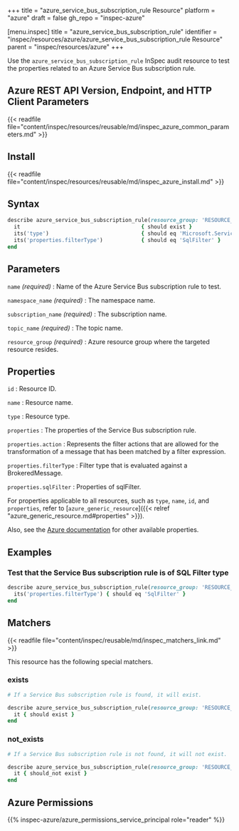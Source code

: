+++
title = "azure_service_bus_subscription_rule Resource"
platform = "azure"
draft = false
gh_repo = "inspec-azure"

[menu.inspec]
title = "azure_service_bus_subscription_rule"
identifier = "inspec/resources/azure/azure_service_bus_subscription_rule Resource"
parent = "inspec/resources/azure"
+++

Use the `azure_service_bus_subscription_rule` InSpec audit resource to test the properties related to an Azure Service Bus subscription rule.

## Azure REST API Version, Endpoint, and HTTP Client Parameters

{{< readfile file="content/inspec/resources/reusable/md/inspec_azure_common_parameters.md" >}}

## Install

{{< readfile file="content/inspec/resources/reusable/md/inspec_azure_install.md" >}}

## Syntax

```ruby
describe azure_service_bus_subscription_rule(resource_group: 'RESOURCE_GROUP', namespace_name: 'NAMESPACE_NAME', subscription_name: "SUBSCRIPTION_NAME", topic_name: 'TOPIC_NAME', name: 'SUBSCRIPTION_RULE_NAME') do
  it                                      { should exist }
  its('type')                             { should eq 'Microsoft.ServiceBus/Namespaces/Topics/Subscriptions/Rules' }
  its('properties.filterType')            { should eq 'SqlFilter' }
end
```

## Parameters

`name` _(required)_
: Name of the Azure Service Bus subscription rule to test.

`namespace_name` _(required)_
: The namespace name.

`subscription_name` _(required)_
: The subscription name.

`topic_name` _(required)_
: The topic name.

`resource_group` _(required)_
: Azure resource group where the targeted resource resides.

## Properties

`id`
: Resource ID.

`name`
: Resource name.

`type`
: Resource type.

`properties`
: The properties of the Service Bus subscription rule.

`properties.action`
: Represents the filter actions that are allowed for the transformation of a message that has been matched by a filter expression.

`properties.filterType`
: Filter type that is evaluated against a BrokeredMessage.

`properties.sqlFilter`
: Properties of sqlFilter.

For properties applicable to all resources, such as `type`, `name`, `id`, and `properties`, refer to [`azure_generic_resource`]({{< relref "azure_generic_resource.md#properties" >}}).

Also, see the [Azure documentation](https://docs.microsoft.com/en-us/rest/api/servicebus/stable/rules/get) for other available properties.

## Examples

### Test that the Service Bus subscription rule is of SQL Filter type

```ruby
describe azure_service_bus_subscription_rule(resource_group: 'RESOURCE_GROUP', namespace_name: 'NAMESPACE_NAME', subscription_name: "SUBSCRIPTION_NAME", topic_name: 'TOPIC_NAME', name: 'SUBSCRIPTION_RULE_NAME') do
  its('properties.filterType') { should eq 'SqlFilter' }
end
```

## Matchers

{{< readfile file="content/inspec/reusable/md/inspec_matchers_link.md" >}}

This resource has the following special matchers.

### exists

```ruby
# If a Service Bus subscription rule is found, it will exist.

describe azure_service_bus_subscription_rule(resource_group: 'RESOURCE_GROUP', namespace_name: 'NAMESPACE_NAME', subscription_name: "SUBSCRIPTION_NAME", topic_name: 'TOPIC_NAME', name: 'SUBSCRIPTION_RULE_NAME') do
  it { should exist }
end
```

### not_exists

```ruby
# If a Service Bus subscription rule is not found, it will not exist.

describe azure_service_bus_subscription_rule(resource_group: 'RESOURCE_GROUP', namespace_name: 'NAMESPACE_NAME', subscription_name: "SUBSCRIPTION_NAME", topic_name: 'TOPIC_NAME', name: 'SUBSCRIPTION_RULE_NAME') do
  it { should_not exist }
end
```

## Azure Permissions

{{% inspec-azure/azure_permissions_service_principal role="reader" %}}
